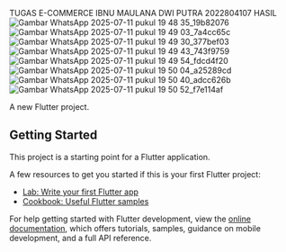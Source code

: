 TUGAS E-COMMERCE
IBNU MAULANA DWI PUTRA
2022804107
HASIL
![Gambar WhatsApp 2025-07-11 pukul 19 48 35_19b82076](https://github.com/user-attachments/assets/9edced3d-fa04-4ef5-bd4d-355a2c2b83ef)
![Gambar WhatsApp 2025-07-11 pukul 19 49 03_7a4cc65c](https://github.com/user-attachments/assets/763914bf-58ac-4e01-86d5-5d95cea4ec33)
![Gambar WhatsApp 2025-07-11 pukul 19 49 30_377bef03](https://github.com/user-attachments/assets/822d7a46-142d-4d05-b05d-dcc6d8a37109)
![Gambar WhatsApp 2025-07-11 pukul 19 49 43_743f9759](https://github.com/user-attachments/assets/f13c94cb-dbad-4f5a-b495-7494a85b9a1d)
![Gambar WhatsApp 2025-07-11 pukul 19 49 54_fdcd4f20](https://github.com/user-attachments/assets/03726198-8336-4723-ac8f-d673281285db)
![Gambar WhatsApp 2025-07-11 pukul 19 50 04_a25289cd](https://github.com/user-attachments/assets/8b4b8d5f-cc54-4f42-8659-5df8948751bc)
![Gambar WhatsApp 2025-07-11 pukul 19 50 40_adcc626b](https://github.com/user-attachments/assets/9c5ae0aa-5e42-4902-a298-bec7b2a9e7b4)
![Gambar WhatsApp 2025-07-11 pukul 19 50 52_f7e114af](https://github.com/user-attachments/assets/9443ca68-3f0a-4c9e-bb34-b60a31f27f86)



A new Flutter project.

## Getting Started

This project is a starting point for a Flutter application.

A few resources to get you started if this is your first Flutter project:

- [Lab: Write your first Flutter app](https://docs.flutter.dev/get-started/codelab)
- [Cookbook: Useful Flutter samples](https://docs.flutter.dev/cookbook)

For help getting started with Flutter development, view the
[online documentation](https://docs.flutter.dev/), which offers tutorials,
samples, guidance on mobile development, and a full API reference.
